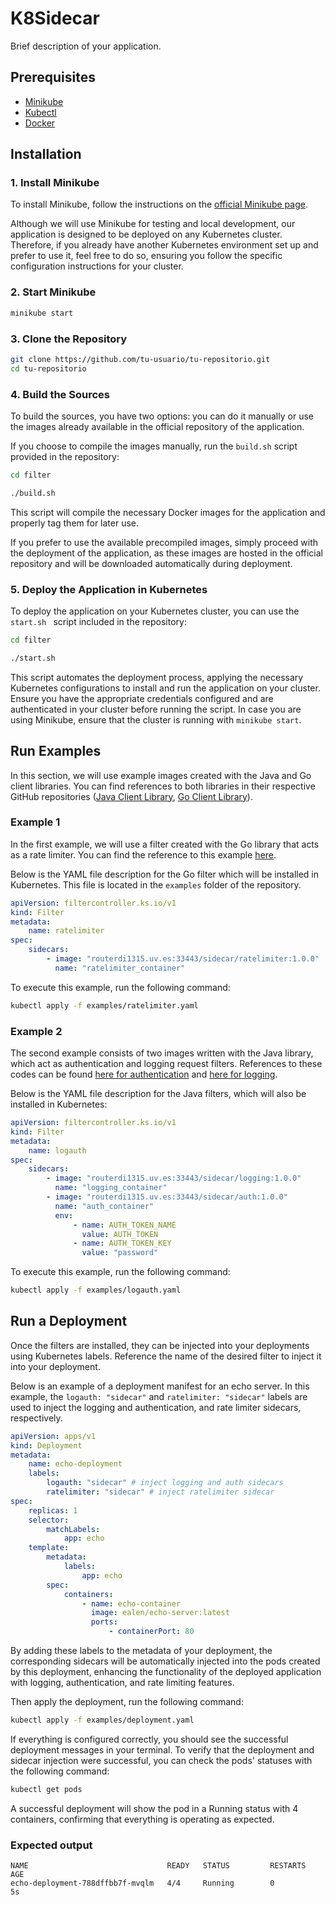 # K8Sidecar

Brief description of your application.

## Prerequisites

-   [Minikube](https://minikube.sigs.k8s.io/docs/start/)
-   [Kubectl](https://kubernetes.io/docs/tasks/tools/install-kubectl/)
-   [Docker](https://www.docker.com/products/docker-desktop)

## Installation

### 1. Install Minikube

To install Minikube, follow the instructions on the [official Minikube page](https://minikube.sigs.k8s.io/docs/start/).

Although we will use Minikube for testing and local development, our application is designed to be deployed on any Kubernetes cluster. Therefore, if you already have another Kubernetes environment set up and prefer to use it, feel free to do so, ensuring you follow the specific configuration instructions for your cluster.

### 2. Start Minikube

```bash
minikube start
```

### 3. Clone the Repository

```bash
git clone https://github.com/tu-usuario/tu-repositorio.git
cd tu-repositorio
```

### 4. Build the Sources

To build the sources, you have two options: you can do it manually or use the images already available in the official repository of the application.

If you choose to compile the images manually, run the `build.sh` script provided in the repository:

```bash
cd filter

./build.sh
```

This script will compile the necessary Docker images for the application and properly tag them for later use.

If you prefer to use the available precompiled images, simply proceed with the deployment of the application, as these images are hosted in the official repository and will be downloaded automatically during deployment.

### 5. Deploy the Application in Kubernetes

To deploy the application on your Kubernetes cluster, you can use the `start.sh ` script included in the repository:

```bash
cd filter

./start.sh
```

This script automates the deployment process, applying the necessary Kubernetes configurations to install and run the application on your cluster. Ensure you have the appropriate credentials configured and are authenticated in your cluster before running the script. In case you are using Minikube, ensure that the cluster is running with `minikube start`.

## Run Examples

In this section, we will use example images created with the Java and Go client libraries. You can find references to both libraries in their respective GitHub repositories ([Java Client Library](https://github.com/your-username/java-client-library), [Go Client Library](https://github.com/your-username/go-client-library)).

### Example 1

In the first example, we will use a filter created with the Go library that acts as a rate limiter. You can find the reference to this example [here](https://github.com/your-username/ratelimiter-example).

Below is the YAML file description for the Go filter which will be installed in Kubernetes. This file is located in the `examples` folder of the repository.

```yaml
apiVersion: filtercontroller.ks.io/v1
kind: Filter
metadata:
    name: ratelimiter
spec:
    sidecars:
        - image: "routerdi1315.uv.es:33443/sidecar/ratelimiter:1.0.0"
          name: "ratelimiter_container"
```

To execute this example, run the following command:

```bash
kubectl apply -f examples/ratelimiter.yaml
```

### Example 2

The second example consists of two images written with the Java library, which act as authentication and logging request filters. References to these codes can be found [here for authentication](https://github.com/your-username/auuth-example) and [here for logging](https://github.com/your-username/log-example).

Below is the YAML file description for the Java filters, which will also be installed in Kubernetes:

```yaml
apiVersion: filtercontroller.ks.io/v1
kind: Filter
metadata:
    name: logauth
spec:
    sidecars:
        - image: "routerdi1315.uv.es:33443/sidecar/logging:1.0.0"
          name: "logging_container"
        - image: "routerdi1315.uv.es:33443/sidecar/auth:1.0.0"
          name: "auth_container"
          env:
              - name: AUTH_TOKEN_NAME
                value: AUTH_TOKEN
              - name: AUTH_TOKEN_KEY
                value: "password"
```

To execute this example, run the following command:

```bash
kubectl apply -f examples/logauth.yaml
```

## Run a Deployment

Once the filters are installed, they can be injected into your deployments using Kubernetes labels. Reference the name of the desired filter to inject it into your deployment.

Below is an example of a deployment manifest for an echo server. In this example, the `logauth: "sidecar"` and `ratelimiter: "sidecar"` labels are used to inject the logging and authentication, and rate limiter sidecars, respectively.

```yaml
apiVersion: apps/v1
kind: Deployment
metadata:
    name: echo-deployment
    labels:
        logauth: "sidecar" # inject logging and auth sidecars
        ratelimiter: "sidecar" # inject ratelimiter sidecar
spec:
    replicas: 1
    selector:
        matchLabels:
            app: echo
    template:
        metadata:
            labels:
                app: echo
        spec:
            containers:
                - name: echo-container
                  image: ealen/echo-server:latest
                  ports:
                      - containerPort: 80
```

By adding these labels to the metadata of your deployment, the corresponding sidecars will be automatically injected into the pods created by this deployment, enhancing the functionality of the deployed application with logging, authentication, and rate limiting features.

Then apply the deployment, run the following command:

```bash
kubectl apply -f examples/deployment.yaml
```

If everything is configured correctly, you should see the successful deployment messages in your terminal. To verify that the deployment and sidecar injection were successful, you can check the pods' statuses with the following command:

```bash
kubectl get pods
```

A successful deployment will show the pod in a Running status with 4 containers, confirming that everything is operating as expected.

### Expected output

```
NAME                               READY   STATUS         RESTARTS   AGE
echo-deployment-788dffbb7f-mvqlm   4/4     Running        0          5s
```
